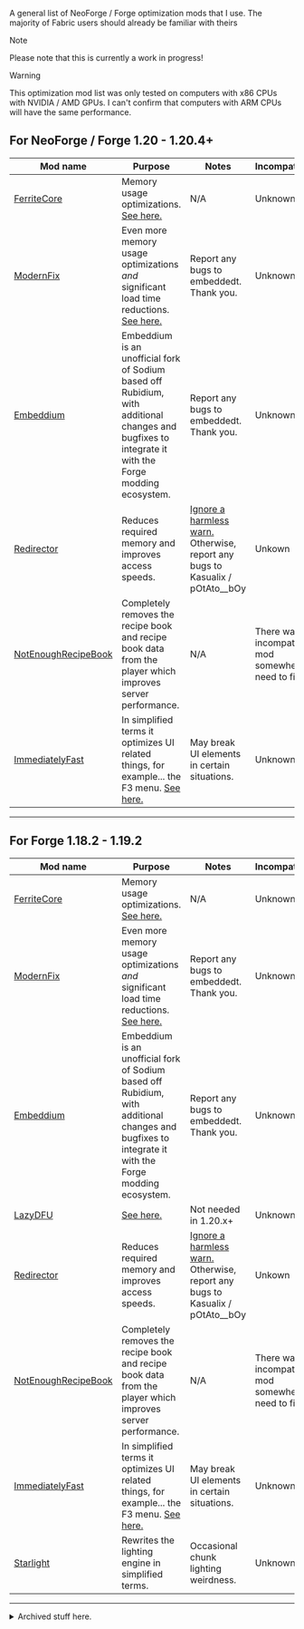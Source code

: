 A general list of NeoForge / Forge optimization mods that I use. The majority of Fabric users should already be familiar with theirs

> [!NOTE]  
> Please note that this is currently a work in progress!

> [!WARNING]
> This optimization mod list was only tested on computers with x86 CPUs with NVIDIA / AMD GPUs. I can't confirm that computers with ARM CPUs will have the same performance.

## For NeoForge / Forge 1.20 - 1.20.4+

| Mod name | Purpose | Notes | Incompatibilities |
| -------- | ------- | ----- | ----------------- |
| [FerriteCore](https://www.curseforge.com/minecraft/mc-mods/ferritecore) | Memory usage optimizations. [See here.](https://github.com/malte0811/FerriteCore/blob/main/summary.md) | N/A | Unknown |
| [ModernFix](https://www.curseforge.com/minecraft/mc-mods/modernfix) | Even more memory usage optimizations *and* significant load time reductions. [See here.](https://github.com/embeddedt/ModernFix/wiki/Summary-of-Patches) | Report any bugs to embeddedt. Thank you. | Unknown |
| [Embeddium](https://www.curseforge.com/minecraft/mc-mods/embeddium) | Embeddium is an unofficial fork of Sodium based off Rubidium, with additional changes and bugfixes to integrate it with the Forge modding ecosystem. | Report any bugs to embeddedt. Thank you. | Unknown |
| [Redirector](https://curseforge.com/mc-mods/redirector) | Reduces required memory and improves access speeds. | [Ignore a harmless warn.](https://discord.com/channels/1140803582208245810/1140807479253545001/1164164340669227051) Otherwise, report any bugs to Kasualix / pOtAto__bOy | Unkown |
| [NotEnoughRecipeBook](https://www.curseforge.com/minecraft/mc-mods/notenoughrecipebook) | Completely removes the recipe book and recipe book data from the player which improves server performance. | N/A | There was an incompatible mod somewhere... need to find it. |
| [ImmediatelyFast](https://www.curseforge.com/minecraft/mc-mods/immediatelyfast) | In simplified terms it optimizes UI related things, for example... the F3 menu. [See here.](https://github.com/RaphiMC/ImmediatelyFast/tree/v1.2.7#optimizations) | May break UI elements in certain situations. | Unknown |

---

## For Forge 1.18.2 - 1.19.2

| Mod name | Purpose | Notes | Incompatibilities |
| -------- | ------- | ----- | ----------------- |
| [FerriteCore](https://www.curseforge.com/minecraft/mc-mods/ferritecore) | Memory usage optimizations. [See here.](https://github.com/malte0811/FerriteCore/blob/main/summary.md) | N/A | Unknown |
| [ModernFix](https://www.curseforge.com/minecraft/mc-mods/modernfix) | Even more memory usage optimizations *and* significant load time reductions. [See here.](https://github.com/embeddedt/ModernFix/wiki/Summary-of-Patches) | Report any bugs to embeddedt. Thank you. | Unknown |
| [Embeddium](https://www.curseforge.com/minecraft/mc-mods/embeddium) | Embeddium is an unofficial fork of Sodium based off Rubidium, with additional changes and bugfixes to integrate it with the Forge modding ecosystem. | Report any bugs to embeddedt. Thank you. | Unknown |
| [LazyDFU](https://www.curseforge.com/minecraft/mc-mods/lazy-dfu-forge) | [See here.](https://github.com/CorgiTaco/lazydfu#lazydfu) | Not needed in 1.20.x+ | Unknown |
| [Redirector](https://curseforge.com/mc-mods/redirector) | Reduces required memory and improves access speeds. | [Ignore a harmless warn.](https://discord.com/channels/1140803582208245810/1140807479253545001/1164164340669227051) Otherwise, report any bugs to Kasualix / pOtAto__bOy | Unkown |
| [NotEnoughRecipeBook](https://www.curseforge.com/minecraft/mc-mods/notenoughrecipebook) | Completely removes the recipe book and recipe book data from the player which improves server performance. | N/A | There was an incompatible mod somewhere... need to find it. |
| [ImmediatelyFast](https://www.curseforge.com/minecraft/mc-mods/immediatelyfast) | In simplified terms it optimizes UI related things, for example... the F3 menu. [See here.](https://github.com/RaphiMC/ImmediatelyFast/tree/v1.2.7#optimizations) | May break UI elements in certain situations. | Unknown |
| [Starlight](https://www.curseforge.com/minecraft/mc-mods/starlight-forge) | Rewrites the lighting engine in simplified terms. | Occasional chunk lighting weirdness. | Unknown |

---

<details>

<summary>Archived stuff here.</summary>

- Redirector
- LazyDFU (don't use in 1.20+)
- FerriteCore (required with ModernFix)
- NotEnoughRecipeBook (this was discovered because of a funny incident in voice chat and watching server TPS die due to the vanilla recipe book and player data, thank <@930222347166818404>  for mentioning this)
- ImmediatelyFast (though it *can* definitely cause issues so use at your own risk)
- Starlight (don't use in 1.20+ but can still break lighting)
- Better chunk loading by someaddon (Predictive chunk loading based on player movement and more)

</details>
